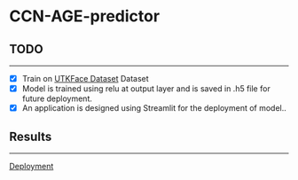 # CCN-AGE-predictor
## TODO ##
***

- [x] Train on [UTKFace Dataset](https://www.kaggle.com/abhikjha/utk-face-cropped) Dataset
- [x] Model is trained using relu at output layer and is saved in .h5 file for future deployment.
- [x] An application is designed using Streamlit for the deployment of model.. 
## Results ##
***

[Deployment](https://github.com/asraimran/CCN-AGE-predictor/assets/101121288/af48ab50-40a9-4f21-a11c-5845db330c51)





